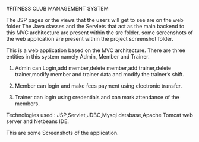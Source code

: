 #FITNESS CLUB MANAGEMENT SYSTEM 

The JSP pages or the views that the users will get to see are on the web folder
The Java classes and the Servlets that act as the main backend to this MVC architecture are present within the src folder.
some screenshots of the web application are present within the project screenshot folder.

This  is a web application based on the MVC architecture. There are three entities in this system namely Admin, Member and Trainer.

1) Admin can Login,add member,delete member,add trainer,delete trainer,modify member and trainer data and modify the trainer’s shift.

2) Member can login and make fees payment using electronic transfer.

3) Trainer can login using credentials and can mark attendance of the members.

Technologies used :  JSP,Servlet,JDBC,Mysql  database,Apache Tomcat web server and  Netbeans IDE.


This are some Screenshots of the application.
